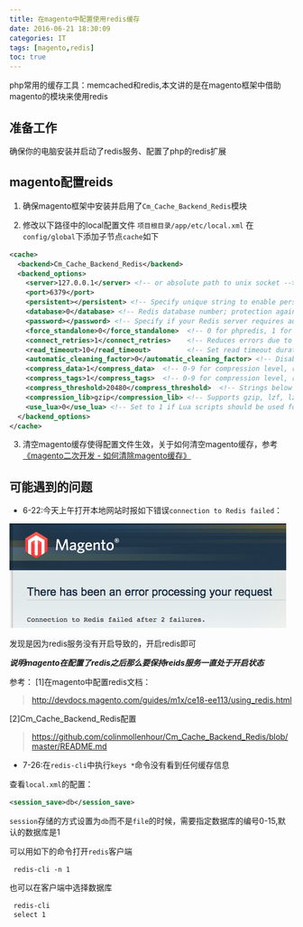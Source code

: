 ```yaml
---
title: 在magento中配置使用redis缓存
date: 2016-06-21 18:30:09
categories: IT
tags: [magento,redis]
toc: true
---
```


php常用的缓存工具：memcached和redis,本文讲的是在magento框架中借助magento的模块来使用redis

<!--more-->

## 准备工作
确保你的电脑安装并启动了redis服务、配置了php的redis扩展
## magento配置reids
1. 确保magento框架中安装并启用了`Cm_Cache_Backend_Redis`模块

2. 修改以下路径中的local配置文件
`项目根目录/app/etc/local.xml`
在`config/global`下添加子节点`cache`如下

``` xml
<cache>
  <backend>Cm_Cache_Backend_Redis</backend>
  <backend_options>
    <server>127.0.0.1</server> <!-- or absolute path to unix socket -->
    <port>6379</port>
    <persistent></persistent> <!-- Specify unique string to enable persistent connections. E.g.: sess-db0; bugs with phpredis and php-fpm are known: https://github.com/nicolasff/phpredis/issues/70 -->
    <database>0</database> <!-- Redis database number; protection against accidental data loss is improved by not sharing databases -->
    <password></password> <!-- Specify if your Redis server requires authentication -->
    <force_standalone>0</force_standalone>  <!-- 0 for phpredis, 1 for standalone PHP -->
    <connect_retries>1</connect_retries>    <!-- Reduces errors due to random connection failures; a value of 1 will not retry after the first failure -->
    <read_timeout>10</read_timeout>         <!-- Set read timeout duration; phpredis does not currently support setting read timeouts -->
    <automatic_cleaning_factor>0</automatic_cleaning_factor> <!-- Disabled by default -->
    <compress_data>1</compress_data>  <!-- 0-9 for compression level, recommended: 0 or 1 -->
    <compress_tags>1</compress_tags>  <!-- 0-9 for compression level, recommended: 0 or 1 -->
    <compress_threshold>20480</compress_threshold>  <!-- Strings below this size will not be compressed -->
    <compression_lib>gzip</compression_lib> <!-- Supports gzip, lzf, lz4 (as l4z) and snappy -->
    <use_lua>0</use_lua> <!-- Set to 1 if Lua scripts should be used for some operations -->
  </backend_options>
</cache>
```

3. 清空magento缓存使得配置文件生效，关于如何清空magento缓存，参考[《magento二次开发 - 如何清除magento缓存》](http://www.jianshu.com/p/a240602a4f36)

## 可能遇到的问题
- 6-22:今天上午打开本地网站时报如下错误`connection to Redis failed`：

![错误页面](redis-in-magento/1240-20181016225246938.png)

发现是因为redis服务没有开启导致的，开启redis即可

***说明magento在配置了redis之后那么要保持reids服务一直处于开启状态***

参考：
[1]在magento中配置redis文档：
> http://devdocs.magento.com/guides/m1x/ce18-ee113/using_redis.html

[2]Cm_Cache_Backend_Redis配置
>https://github.com/colinmollenhour/Cm_Cache_Backend_Redis/blob/master/README.md


- 7-26:在`redis-cli`中执行`keys *`命令没有看到任何缓存信息

查看`local.xml`的配置：
``` xml
<session_save>db</session_save>
```
`session`存储的方式设置为`db`而不是`file`的时候，需要指定数据库的编号0-15,默认的数据库是1

可以用如下的命令打开`redis`客户端
``` shell
 redis-cli -n 1
```
也可以在客户端中选择数据库
``` shell
 redis-cli
 select 1
```


